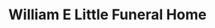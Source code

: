 ---
title: "William E Little Funeral Home"
url: /manchester/william-e-little-funeral-home/
shop: Bestattungen
---